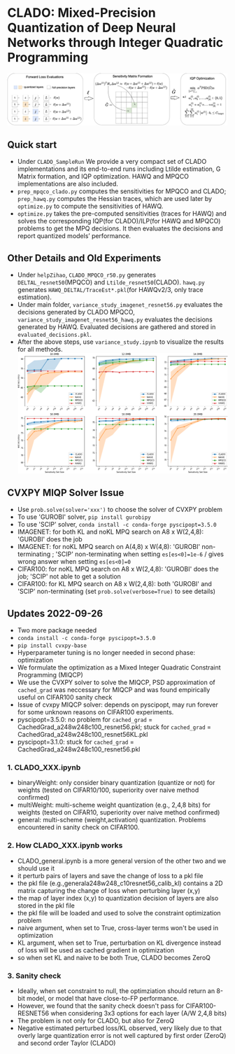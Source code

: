# CLADO: Mixed-Precision Quantization of Deep Neural Networks through Integer Quadratic Programming
![clado](https://github.com/JamesTuna/CLADO_MPQ/blob/main/CLADO_ILLUSTRATION.jpg)
## Quick start
- Under ```CLADO_SampleRun``` We provide a very compact set of CLADO implementations and its end-to-end runs including Ltilde estimation, G Matrix formation, and IQP optimization. HAWQ and MPQCO implementations are also included.
- ```prep_mpqco_clado.py``` computes the sensitivities for MPQCO and CLADO; ```prep_hawq.py``` computes the Hessian traces, which are used later by ```optimize.py``` to compute the sensitivities
of HAWQ.
- ```optimize.py``` takes the pre-computed sensitivities (traces for HAWQ) and solves the corresponding IQP(for CLADO)/ILP(for HAWQ and MPQCO) problems to get the MPQ decisions. It then evaluates the decisions and report quantized models’ performance.

## Other Details and Old Experiments
- Under ```helpZihao```, ```CLADO_MPQCO_r50.py``` generates ```DELTAL_resnet50```(MPQCO) and ```Ltilde_resnet50```(CLADO). ```hawq.py``` generates ```HAWQ_DELTAL/TraceEst*.pkl```(for HAWQv2/3, only trace estimation).
- Under main folder, ```variance_study_imagenet_resnet56.py``` evaluates the decisions generated by CLADO MPQCO, ```variance_study_imagenet_resnet56_hawq.py``` evaluates the decisions generated by HAWQ. Evaluated decisions are gathered and stored in ```evaluated_decisions.pkl```.
- After the above steps, use ```variance_study.ipynb``` to visualize the results for all methods.
![result](https://github.com/JamesTuna/CLADO_MPQ/blob/main/imagenet_r50_hawq.png)

## CVXPY MIQP Solver Issue
- Use ```prob.solve(solver='xxx')``` to choose the solver of CVXPY problem
- To use 'GUROBI' solver, ```pip install gurobipy``` 
- To use 'SCIP' solver, ```conda install -c conda-forge pyscipopt=3.5.0```
- IMAGENET: for both KL and noKL MPQ search on A8 x W(2,4,8): 'GUROBI' does the job
- IMAGENET: for noKL MPQ search on A(4,8) x W(4,8): 'GUROBI' non-terminating ; 'SCIP' non-terminating when setting ```es[es<0]=1e-6``` / gives wrong answer when setting ```es[es<0]=0```
- CIFAR100: for noKL MPQ search on A8 x W(2,4,8): 'GUROBI' does the job; 'SCIP' not able to get a solution
- CIFAR100: for KL MPQ search on A8 x W(2,4,8): both 'GUROBI' and 'SCIP' non-terminating (set ```prob.solve(verbose=True)``` to see details)
## Updates 2022-09-26
- Two more package needed
- ```conda install -c conda-forge pyscipopt=3.5.0```
- ```pip install cvxpy-base```
- Hyperparameter tuning is no longer needed in second phase: optimization
- We formulate the optimization as a Mixed Integer Quadratic Constraint Programming (MIQCP)
- We use the CVXPY solver to solve the MIQCP, PSD approximation of ```cached_grad``` was neccessary for MIQCP and was found empirically useful on CIFAR100 sanity check
- Issue of cvxpy MIQCP solver: depends on pyscipopt, may run forever for some unknown reasons on CIFAR100 experiments. 
- pyscipopt=3.5.0: no problem for ```cached_grad``` = CachedGrad_a248w248c100_resnet56.pkl; stuck for ```cached_grad``` = CachedGrad_a248w248c100_resnet56KL.pkl
- pyscipopt=3.1.0: stuck for ```cached_grad``` = CachedGrad_a248w248c100_resnet56.pkl

### 1. CLADO_XXX.ipynb
- binaryWeight: only consider binary quantization (quantize or not) for weights (tested on CIFAR10/100, superiority over naive method confirmed)
- multiWeight: multi-scheme weight quantization (e.g., 2,4,8 bits) for weights (tested on CIFAR10, superiority over naive method confirmed)
- general: multi-scheme (weight,activation) quantization. Problems encountered in sanity check on CIFAR100. 

### 2. How CLADO_XXX.ipynb works
- CLADO_general.ipynb is a more general version of the other two and we should use it
- it perturb pairs of layers and save the change of loss to a pkl file
- the pkl file (e.g.,generala248w248_c10resnet56_calib_kl) contains a 2D matrix capturing the change of loss when perturbing layer (x,y)
- the map of layer index (x,y) to quantization decision of layers are also stored in the pkl file
- the pkl file will be loaded and used to solve the constraint optimization problem
- naive argument, when set to True, cross-layer terms won't be used in optimization
- KL argument, when set to True, perturbation on KL divergence instead of loss will be used as cached gradient in optimization
- so when set KL and naive to be both True, CLADO becomes ZeroQ

### 3. Sanity check
- Ideally, when set constraint to null, the optimziation should return an 8-bit model, or model that have close-to-FP performance.
- However, we found that the sanity check doesn't pass for CIFAR100-RESNET56 when considering 3x3 options for each layer (A/W 2,4,8 bits)
- The problem is not only for CLADO, but also for ZeroQ
- Negative estimated perturbed loss/KL observed, very likely due to that overly large quantization error is not well captured by first order (ZeroQ) and second order Taylor (CLADO)

